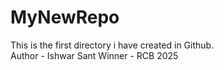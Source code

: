 # MyNewRepo
This is the first directory i have created in Github.
<br>
Author - Ishwar Sant
Winner - RCB 2025
